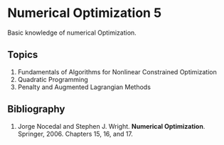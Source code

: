 # Numerical Optimization 5
Basic knowledge of numerical Optimization.

## Topics
1.	Fundamentals of Algorithms for Nonlinear Constrained Optimization 
2.	Quadratic Programming
3.	Penalty and Augmented Lagrangian Methods

## Bibliography
1. Jorge Nocedal and Stephen J. Wright. **Numerical Optimization**. Springer, 2006.  Chapters 15, 16, and 17.